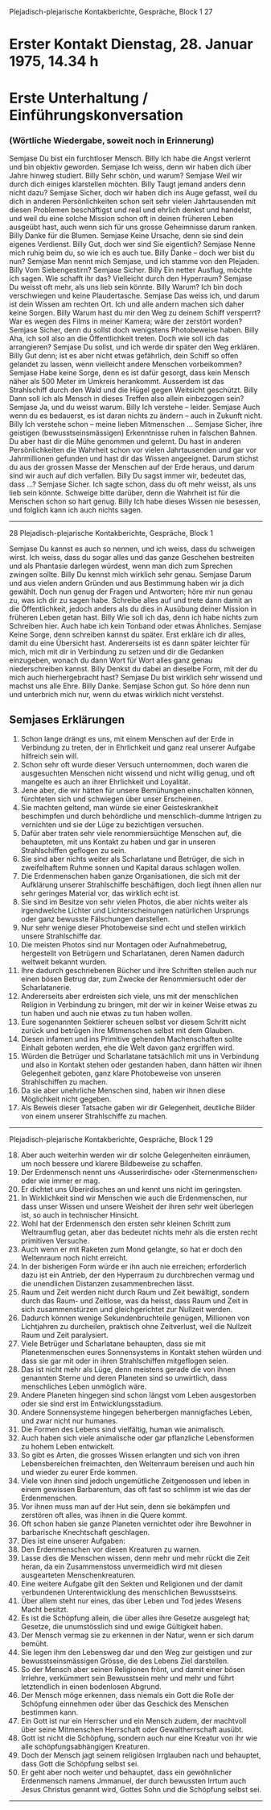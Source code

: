Plejadisch-plejarische Kontakberichte, Gespräche, Block 1 27

# Erster Kontakt Dienstag, 28. Januar 1975, 14.34 h


# Erste Unterhaltung / Einführungskonversation
### (Wörtliche Wiedergabe, soweit noch in Erinnerung)


Semjase Du bist ein furchtloser Mensch.
Billy Ich habe die Angst verlernt und bin objektiv geworden.
Semjase Ich weiss, denn wir haben dich über Jahre hinweg studiert.
Billy Sehr schön, und warum?
Semjase Weil wir durch dich einiges klarstellen möchten.
Billy Taugt jemand anders denn nicht dazu?
Semjase Sicher, doch wir haben dich ins Auge gefasst, weil du dich in anderen Persönlichkeiten schon seit
sehr vielen Jahrtausenden mit diesen Problemen beschäftigst und real und ehrlich denkst und
handelst, und weil du eine solche Mission schon oft in deinen früheren Leben ausgeübt hast, auch
wenn sich für uns grosse Geheimnisse darum ranken.
Billy Danke für die Blumen.
Semjase Keine Ursache, denn sie sind dein eigenes Verdienst.
Billy Gut, doch wer sind Sie eigentlich?
Semjase Nenne mich ruhig beim du, so wie ich es auch tue.
Billy Danke – doch wer bist du nun?
Semjase Man nennt mich Semjase, und ich stamme von den Plejaden.
Billy Vom Siebengestirn?
Semjase Sicher.
Billy Ein netter Ausflug, möchte ich sagen. Wie schafft ihr das? Vielleicht durch den Hyperraum?
Semjase Du weisst oft mehr, als uns lieb sein könnte.
Billy Warum? Ich bin doch verschwiegen und keine Plaudertasche.
Semjase Das weiss ich, und darum ist dein Wissen am rechten Ort. Ich und alle andern machen sich daher
keine Sorgen.
Billy Warum hast du mir den Weg zu deinem Schiff versperrt? War es wegen des Films in meiner
Kamera; wäre der zerstört worden?
Semjase Sicher, denn du sollst doch wenigstens Photobeweise haben.
Billy Aha, ich soll also an die Öffentlichkeit treten. Doch wie soll ich das arrangieren?
Semjase Du sollst, und ich werde dir später den Weg erklären.
Billy Gut denn; ist es aber nicht etwas gefährlich, dein Schiff so offen gelandet zu lassen, wenn vielleicht andere Menschen vorbeikommen?
Semjase Habe keine Sorge, denn es ist dafür gesorgt, dass kein Mensch näher als 500 Meter im Umkreis
herankommt. Ausserdem ist das Strahlschiff durch den Wald und die Hügel gegen Weitsicht geschützt.
Billy Dann soll ich als Mensch in dieses Treffen also allein einbezogen sein?
Semjase Ja, und du weisst warum.
Billy Ich verstehe – leider.
Semjase Auch wenn du es bedauerst, es ist daran nichts zu ändern – auch in Zukunft nicht.
Billy Ich verstehe schon – meine lieben Mitmenschen …
Semjase Sicher, ihre geistigen (bewusstseinsmässigen) Erkenntnisse ruhen in falschen Bahnen. Du aber hast
dir die Mühe genommen und gelernt. Du hast in anderen Persönlichkeiten die Wahrheit schon vor
vielen Jahrtausenden und gar vor Jahrmillionen gefunden und hast dir das Wissen angeeignet.
Darum stichst du aus der grossen Masse der Menschen auf der Erde heraus, und darum sind wir
auch auf dich verfallen.
Billy Du sagst immer wir, bedeutet das, dass …?
Semjase Sicher. Ich sagte schon, dass du oft mehr weisst, als uns lieb sein könnte. Schweige bitte darüber,
denn die Wahrheit ist für die Menschen schon so hart genug.
Billy Ich habe dieses Wissen nie besessen, und folglich kann ich auch nichts sagen.


-----

28 Plejadisch-plejarische Kontakberichte, Gespräche, Block 1

Semjase Du kannst es auch so nennen, und ich weiss, dass du schweigen wirst. Ich weiss, dass du sogar
alles und das ganze Geschehen bestreiten und als Phantasie darlegen würdest, wenn man dich
zum Sprechen zwingen sollte.
Billy Du kennst mich wirklich sehr genau.
Semjase Darum und aus vielen andern Gründen und aus Bestimmung haben wir ja dich gewählt. Doch nun
genug der Fragen und Antworten; höre mir nun genau zu, was ich dir zu sagen habe. Schreibe
alles auf und trete dann damit an die Öffentlichkeit, jedoch anders als du dies in Ausübung deiner
Mission in früheren Leben getan hast.
Billy Wie soll ich das, denn ich habe nichts zum Schreiben hier. Auch habe ich kein Tonband oder etwas
Ähnliches.
Semjase Keine Sorge, denn schreiben kannst du später. Erst erkläre ich dir alles, damit du eine Übersicht
hast. Andererseits ist es dann später leichter für mich, mich mit dir in Verbindung zu setzen und dir
die Gedanken einzugeben, wonach du dann Wort für Wort alles ganz genau niederschreiben
kannst.
Billy Denkst du dabei an dieselbe Form, mit der du mich auch hierhergebracht hast?
Semjase Du bist wirklich sehr wissend und machst uns alle Ehre.
Billy Danke.
Semjase Schon gut. So höre denn nun und unterbrich mich nur, wenn du etwas wirklich nicht verstehst.


## Semjases Erklärungen


1. Schon lange drängt es uns, mit einem Menschen auf der Erde in Verbindung zu treten, der in Ehrlichkeit und ganz real unserer Aufgabe hilfreich sein will.
2. Schon sehr oft wurde dieser Versuch unternommen, doch waren die ausgesuchten Menschen nicht
wissend und nicht willig genug, und oft mangelte es auch an ihrer Ehrlichkeit und Loyalität.
3. Jene aber, die wir hätten für unsere Bemühungen einschalten können, fürchteten sich und schwiegen
über unser Erscheinen.
4. Sie machten geltend, man würde sie einer Geisteskrankheit beschimpfen und durch behördliche und
menschlich-dumme Intrigen zu vernichten und sie der Lüge zu bezichtigen versuchen.
5. Dafür aber traten sehr viele renommiersüchtige Menschen auf, die behaupteten, mit uns Kontakt zu
haben und gar in unseren Strahlschiffen geflogen zu sein.
6. Sie sind aber nichts weiter als Scharlatane und Betrüger, die sich in zweifelhaftem Ruhme sonnen und
Kapital daraus schlagen wollen.
7. Die Erdenmenschen haben ganze Organisationen, die sich mit der Aufklärung unserer Strahlschiffe
beschäftigen, doch liegt ihnen allen nur sehr geringes Material vor, das wirklich echt ist.
8. Sie sind im Besitze von sehr vielen Photos, die aber nichts weiter als irgendwelche Lichter und Lichterscheinungen natürlichen Ursprungs oder ganz bewusste Fälschungen darstellen.
9. Nur sehr wenige dieser Photobeweise sind echt und stellen wirklich unsere Strahlschiffe dar.
10. Die meisten Photos sind nur Montagen oder Aufnahmebetrug, hergestellt von Betrügern und Scharlatanen, deren Namen dadurch weltweit bekannt wurden.
11. Ihre dadurch geschriebenen Bücher und ihre Schriften stellen auch nur einen bösen Betrug dar, zum
Zwecke der Renommiersucht oder der Scharlatanerie.
12. Andererseits aber erdreisten sich viele, uns mit der menschlichen Religion in Verbindung zu bringen,
mit der wir in keiner Weise etwas zu tun haben und auch nie etwas zu tun haben wollen.
13. Eure sogenannten Sektierer scheuen selbst vor diesem Schritt nicht zurück und betrügen ihre Mitmenschen selbst mit dem Glauben.
14. Diesen infamen und ins Primitive gehenden Machenschaften sollte Einhalt geboten werden, ehe die
Welt davon ganz ergriffen wird.
15. Würden die Betrüger und Scharlatane tatsächlich mit uns in Verbindung und also in Kontakt stehen
oder gestanden haben, dann hätten wir ihnen Gelegenheit geboten, ganz klare Photobeweise von
unseren Strahlschiffen zu machen.
16. Da sie aber unehrliche Menschen sind, haben wir ihnen diese Möglichkeit nicht gegeben.
17. Als Beweis dieser Tatsache gaben wir dir Gelegenheit, deutliche Bilder von einem unserer Strahlschiffe
zu machen.


-----

Plejadisch-plejarische Kontakberichte, Gespräche, Block 1 29

18. Aber auch weiterhin werden wir dir solche Gelegenheiten einräumen, um noch bessere und klarere
Bildbeweise zu schaffen.
19. Der Erdenmensch nennt uns ‹Ausserirdische› oder ‹Sternenmenschen› oder wie immer er mag.
20. Er dichtet uns Überirdisches an und kennt uns nicht im geringsten.
21. In Wirklichkeit sind wir Menschen wie auch die Erdenmenschen, nur dass unser Wissen und unsere
Weisheit der ihren sehr weit überlegen ist, so auch in technischer Hinsicht.
22. Wohl hat der Erdenmensch den ersten sehr kleinen Schritt zum Weltraumflug getan, aber das bedeutet nichts mehr als die ersten recht primitiven Versuche.
23. Auch wenn er mit Raketen zum Mond gelangte, so hat er doch den Weltenraum noch nicht erreicht.
24. In der bisherigen Form würde er ihn auch nie erreichen; erforderlich dazu ist ein Antrieb, der den
Hyperraum zu durchbrechen vermag und die unendlichen Distanzen zusammenbrechen lässt.
25. Raum und Zeit werden nicht durch Raum und Zeit bewältigt, sondern durch das Raum- und Zeitlose,
was da heisst, dass Raum und Zeit in sich zusammenstürzen und gleichgerichtet zur Nullzeit werden.
26. Dadurch können wenige Sekundenbruchteile genügen, Millionen von Lichtjahren zu durcheilen,
praktisch ohne Zeitverlust, weil die Nullzeit Raum und Zeit paralysiert.
27. Viele Betrüger und Scharlatane behaupten, dass sie mit Planetenmenschen eures Sonnensystems in
Kontakt stehen würden und dass sie gar mit oder in ihren Strahlschiffen mitgeflogen seien.
28. Das ist nicht mehr als Lüge, denn meistens gerade die von ihnen genannten Sterne und deren Planeten
sind so unwirtlich, dass menschliches Leben unmöglich wäre.
29. Andere Planeten hingegen sind schon längst vom Leben ausgestorben oder sie sind erst im Entwicklungsstadium.
30. Andere Sonnensysteme hingegen beherbergen mannigfaches Leben, und zwar nicht nur humanes.
31. Die Formen des Lebens sind vielfältig, human wie animalisch.
32. Auch haben sich viele animalische oder gar pflanzliche Lebensformen zu hohem Leben entwickelt.
33. So gibt es Arten, die grosses Wissen erlangten und sich von ihren Lebensbereichen freimachten, den
Weltenraum bereisen und auch hin und wieder zu eurer Erde kommen.
34. Viele von ihnen sind jedoch ungemütliche Zeitgenossen und leben in einem gewissen Barbarentum,
das oft fast so schlimm ist wie das der Erdenmenschen.
35. Vor ihnen muss man auf der Hut sein, denn sie bekämpfen und zerstören oft alles, was ihnen in die
Quere kommt.
36. Oft schon haben sie ganze Planeten vernichtet oder ihre Bewohner in barbarische Knechtschaft geschlagen.
37. Dies ist eine unserer Aufgaben:
38. Den Erdenmenschen vor diesen Kreaturen zu warnen.
39. Lasse dies die Menschen wissen, denn mehr und mehr rückt die Zeit heran, da ein Zusammenstoss
unvermeidlich wird mit diesen ausgearteten Menschenkreaturen.
40. Eine weitere Aufgabe gilt den Sekten und Religionen und der damit verbundenen Unterentwicklung
des menschlichen Bewusstseins.
41. Über allem steht nur eines, das über Leben und Tod jedes Wesens Macht besitzt.
42. Es ist die Schöpfung allein, die über alles ihre Gesetze ausgelegt hat; Gesetze, die unumstösslich sind
und ewige Gültigkeit haben.
43. Der Mensch vermag sie zu erkennen in der Natur, wenn er sich darum bemüht.
44. Sie legen ihm den Lebensweg dar und den Weg zur geistigen und zur bewusstseinsmässigen Grösse,
die des Lebens Ziel darstellen.
45. So der Mensch aber seinen Religionen frönt, und damit einer bösen Irrlehre, verkümmert sein Bewusstsein mehr und mehr und führt letztendlich in einen bodenlosen Abgrund.
46. Der Mensch möge erkennen, dass niemals ein Gott die Rolle der Schöpfung einnehmen oder über das
Geschick des Menschen bestimmen kann.
47. Ein Gott ist nur ein Herrscher und ein Mensch zudem, der machtvoll über seine Mitmenschen Herrschaft oder Gewaltherrschaft ausübt.
48. Gott ist nicht die Schöpfung, sondern auch nur eine Kreatur von ihr wie alle schöpfungsabhängigen
Kreaturen.
49. Doch der Mensch jagt seinem religiösen Irrglauben nach und behauptet, dass Gott die Schöpfung
selbst sei.
50. Er geht aber noch weiter und behauptet, dass ein gewöhnlicher Erdenmensch namens Jmmanuel, der
durch bewussten Irrtum auch Jesus Christus genannt wird, Gottes Sohn und die Schöpfung selbst sei.


-----

